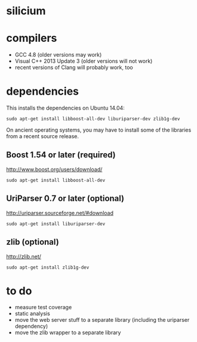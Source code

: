 silicium
========

compilers
=========

* GCC 4.8 (older versions may work)
* Visual C++ 2013 Update 3 (older versions will not work)
* recent versions of Clang will probably work, too

dependencies
============

This installs the dependencies on Ubuntu 14.04:

```
sudo apt-get install libboost-all-dev liburiparser-dev zlib1g-dev
```

On ancient operating systems, you may have to install some of the
libraries from a recent source release.

Boost 1.54 or later (required)
------------------------------

http://www.boost.org/users/download/

```
sudo apt-get install libboost-all-dev
```

UriParser 0.7 or later (optional)
---------------------------------

http://uriparser.sourceforge.net/#download

```
sudo apt-get install liburiparser-dev
```

zlib (optional)
---------------

http://zlib.net/

```
sudo apt-get install zlib1g-dev
```

to do
=====

* measure test coverage
* static analysis
* move the web server stuff to a separate library (including the uriparser dependency)
* move the zlib wrapper to a separate library
